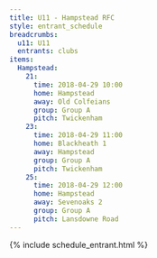 ```yaml
---
title: U11 - Hampstead RFC
style: entrant_schedule
breadcrumbs:
  u11: U11
  entrants: clubs
items:
  Hampstead:
    21:
      time: 2018-04-29 10:00
      home: Hampstead
      away: Old Colfeians
      group: Group A
      pitch: Twickenham
    23:
      time: 2018-04-29 11:00
      home: Blackheath 1
      away: Hampstead
      group: Group A
      pitch: Twickenham
    25:
      time: 2018-04-29 12:00
      home: Hampstead
      away: Sevenoaks 2
      group: Group A
      pitch: Lansdowne Road
---
```


{% include schedule_entrant.html %}

